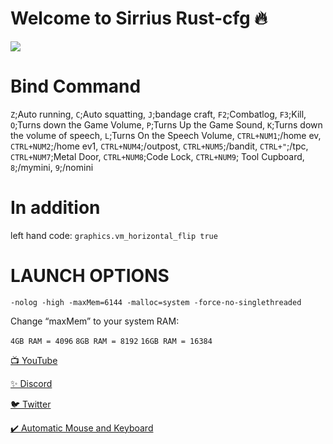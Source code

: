 # Welcome to Sirrius Rust-cfg 🔥

![](https://media3.giphy.com/media/Fbi8P0yE3YF4J4zcl3/giphy.gif?cid=790b7611539c1842ca3f362e517528059542d0948e3fc434&rid=giphy.gif&ct=g)


# Bind Command

`Z`;Auto running, `C`;Auto squatting, `J`;bandage craft, `F2`;Combatlog, `F3`;Kill, 
`O`;Turns down the Game Volume, `P`;Turns Up the Game Sound, `K`;Turns down the volume of speech, `L`;Turns On the Speech Volume, 
`CTRL+NUM1`;/home ev, `CTRL+NUM2`;/home ev1,  `CTRL+NUM4`;/outpost, `CTRL+NUM5`;/bandit, `CTRL+"`;/tpc, `CTRL+NUM7`;Metal Door, `CTRL+NUM8`;Code Lock, `CTRL+NUM9`; Tool Cupboard, `8`;/mymini, `9`;/nomini

# In addition
left hand code: `graphics.vm_horizontal_flip true`

# LAUNCH OPTIONS

`-nolog -high -maxMem=6144 -malloc=system -force-no-singlethreaded`

Change “maxMem” to your system RAM:

`4GB RAM = 4096`
`8GB RAM = 8192`
`16GB RAM = 16384`



[📺 YouTube](https://www.youtube.com/channel/UCEKm5HWa_NcVglsMKdMHQcQ)

[✨ Discord](https://discord.gg/YtzDYncHVp)

[🐦 Twitter](https://twitter.com/ssefacelebi)

[✔️ Automatic Mouse and Keyboard](https://dosya.co/941kkbwf4b8e/Automatic_Mouse_and_Keyboard_6.1.5.2_+_Crack.rar.html)
